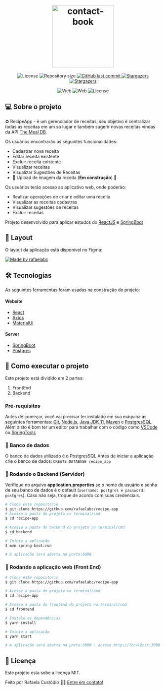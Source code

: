 <h1 align="center">
    <img alt="contact-book" title="#contact-book" src="./assets/notas.png" width="200px" />
</h1>

<p align="center">
 <img alt="License" src="https://img.shields.io/badge/license-MIT-orange">
  <img alt="Repository size" src="https://img.shields.io/github/repo-size/rafaelabc/contact-book">


  <a href="https://github.com/tgmarinho/nlw1/commits/master">
    <img alt="GitHub last commit" src="https://img.shields.io/github/last-commit/rafaelabc/contact-book">
  </a>


   <a href="https://github.com/tgmarinho/nlw1/stargazers">
    <img alt="Stargazers" src="https://img.shields.io/github/forks/rafaelabc/contact-book?style=social">
  </a>
   <a href="https://github.com/tgmarinho/nlw1/stargazers">
    <img alt="Stargazers" src="https://img.shields.io/github/stars/rafaelabc/contact-book?style=social">
  </a>
</p>
<p align="center">

  <img alt="Web" src="https://img.shields.io/badge/web-react-9cf">
<img alt="Web" src="https://img.shields.io/badge/server-spring-green">

  <img alt="License" src="https://img.shields.io/badge/npm-6.14.11-red">

</p>


## 💻 Sobre o projeto

♻️ RecipeApp - é um gerenciador de receitas, seu objetivo é centralizar todas as receitas em um só lugar e também sugerir novas receitas vindas da API
[The Meal DB][meal].

Os usuários encontrarão as seguintes funcionalidades:
- Cadastrar nova receita
- Editar receita existente
- Excluir receita existente
- Visualizar receitas
- Visualizar Sugestões de Receitas
- 🚧 Upload de imagem da receita (**Em construção**) 🚧

Os usuários terão acesso ao aplicativo web, onde poderão:
- Realizar operações de criar e editar uma receita
- Visualizar as receitas cadastras
- Visualizar sugestões de receitas
- Excluir receitas

Projeto desenvolvido para aplicar estudos do [ReactJS][reactjs] e [SpringBoot][spring]

## 🎨 Layout

O layout da aplicação está disponível no Figma:

<a href="https://www.figma.com/file/VZEkjX9ZLRiY0dXSbYEnHJ/RecipeApp">
  <img alt="Made by rafaelabc" src="https://img.shields.io/badge/Acessar%20Layout%20-Figma-%2304D361">
</a>


## 🛠 Tecnologias

As seguintes ferramentas foram usadas na construção do projeto:

#### **Website**

- [React][reactjs]
- [Axios][axios]
- [MaterialUI][materialui]

#### **Server**

  - [SpringBoot][spring]
  - [Postgres][postgres]

## 🚀 Como executar o projeto

Este projeto está dividido em 2 partes:
1. FrontEnd
2. Backend

### Pré-requisitos

Antes de começar, você vai precisar ter instalado em sua máquina as seguintes ferramentas:
[Git](https://git-scm.com), [Node.js][nodejs], [Java JDK 11][java-11], [Maven][maven] e [PostgresSQL][postgres].
Além disto é bom ter um editor para trabalhar com o código como [VSCode][vscode] ou [SpringTools][springtools]

### 💾 Banco de dados

O banco de dados utilizado é o PostgresSQL
Antes de iniciar a aplicação crie o banco de dados: `CREATE DATABASE recipe_app`

### 🧭 Rodando o Backend (Servidor)
Verifique no arquivo **application.properties** se o nome de usuário e senha
de seu banco de dados é o default (`username: postgres e password: postgres`). Caso não seja, troque de acordo com suas credenciais.

```bash
# Clone este repositório
$ git clone https://github.com/rafaelabc/recipe-app
# Acesse a pasta do projeto no terminal/cmd
$ cd recipe-app

# Acesse a pasta do backend do projeto no terminal/cmd
$ cd backend

# Inicie a aplicação
$ mvn spring-boot:run

# A aplicação será aberta na porta:8080
```

### 🧭 Rodando a aplicação web (Front End)

```bash
# Clone este repositório
$ git clone https://github.com/rafaelabc/recipe-app

# Acesse a pasta do projeto no terminal/cmd
$ cd recipe-app

# Acesse a pasta do frontend do projeto no terminal/cmd
$ cd frontend

# Instale as dependências
$ yarn install

# Inicie a aplicação
$ yarn start

# A aplicação será aberta na porta:3000 - acesse http://localhost:3000
```

## 📝 Licença

Este projeto esta sobe a licença MIT.

Feito por Rafaela Custódio 👋🏽 [Entre em contato!](https://www.linkedin.com/in/rafaela-custodio/)

[axios]: https://github.com/axios/axios
[materialui]: https://material-ui.com/pt/
[react-icons]: https://react-icons.github.io/react-icons/
[spring]: https://spring.io/projects/spring-boot
[meal]: [https://www.themealdb.com/api.php]
[reactjs]: https://reactjs.org
[yarn]: https://yarnpkg.com/
[vscode]: https://code.visualstudio.com/
[vceditconfig]: https://marketplace.visualstudio.com/items?itemName=EditorConfig.EditorConfig
[license]: https://opensource.org/licenses/MIT
[prettier]: https://marketplace.visualstudio.com/items?itemName=esbenp.prettier-vscode
[postgres]: https://www.postgresql.org/
[maven]: https://maven.apache.org/download.cgi
[java-11]: https://openjdk.java.net/projects/jdk/11/
[nodejs]: https://nodejs.org/en/
[springtools]: https://spring.io/tools